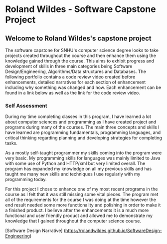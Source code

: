 # Roland Wildes - Software Capstone Project

## Welcome to Roland Wildes's capstone project

The software capstone for SNHU's computer science degree looks to take projects created throughout the course and then enhance them using the knowledge gained through the course. 
This aims to exhibit progress and development of skills in three main categories being Software Design/Engineering, Algorithms/Data structures and Databases. The following portfolio contains a code review video created before enhancements, detailed narratives for each section of enhancement including why something was changed and how. Each enhancement can be found in a link below as well as the link for the code review video. 

### Self Assessment
During my time completing classes in this program, I have learned a lot about computer sciences and programming as I have created project and programs during many of the courses. The main three concepts and skills I have learned are programming fundamentals, programming languages, and critical thinking regarding planning and developing strategies for completing tasks. 

As a mostly self-taught programmer my skills coming into the program were very basic. My programming skills for languages was mainly limited to Java with some use of Python and HTTP/xml but very limited overall. The program has expanded my knowledge on all my previous skills and has taught me many new skills and techniques I use regularly with my programming today. 


For this project I chose to enhance one of my most recent programs in the course as I felt that it was still missing some vital pieces. The program met all of the requirements for the course I was doing at the time however the end result needed some more functionality and polishing in order to make it a finished product. I believe after the enhancements it is a much more functional and user friendly product and allowed me to demonstrate my knowledge that I gained throughout the computer science course. 

[Software Design Narrative] (https://rolandwildes.github.io/SoftwareDesign-Engineering)
